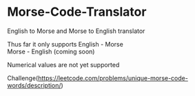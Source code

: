 # Morse-Code-Translator
English to Morse and Morse to English translator 

Thus far it only supports English - Morse  
Morse - English (coming soon)

Numerical values are not yet supported

Challenge(https://leetcode.com/problems/unique-morse-code-words/description/)
